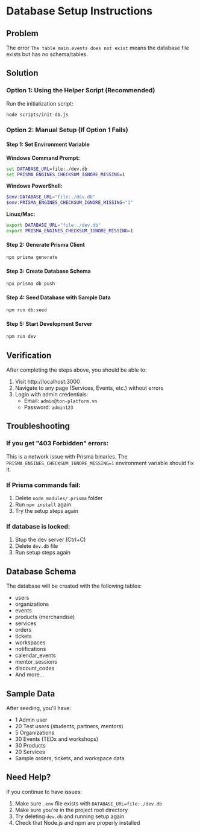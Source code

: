 # Database Setup Instructions

## Problem
The error `The table main.events does not exist` means the database file exists but has no schema/tables.

## Solution

### Option 1: Using the Helper Script (Recommended)

Run the initialization script:
```bash
node scripts/init-db.js
```

### Option 2: Manual Setup (If Option 1 Fails)

#### Step 1: Set Environment Variable

**Windows Command Prompt:**
```cmd
set DATABASE_URL=file:./dev.db
set PRISMA_ENGINES_CHECKSUM_IGNORE_MISSING=1
```

**Windows PowerShell:**
```powershell
$env:DATABASE_URL="file:./dev.db"
$env:PRISMA_ENGINES_CHECKSUM_IGNORE_MISSING="1"
```

**Linux/Mac:**
```bash
export DATABASE_URL="file:./dev.db"
export PRISMA_ENGINES_CHECKSUM_IGNORE_MISSING=1
```

#### Step 2: Generate Prisma Client
```bash
npx prisma generate
```

#### Step 3: Create Database Schema
```bash
npx prisma db push
```

#### Step 4: Seed Database with Sample Data
```bash
npm run db:seed
```

#### Step 5: Start Development Server
```bash
npm run dev
```

## Verification

After completing the steps above, you should be able to:
1. Visit http://localhost:3000
2. Navigate to any page (Services, Events, etc.) without errors
3. Login with admin credentials:
   - Email: `admin@ton-platform.vn`
   - Password: `admin123`

## Troubleshooting

### If you get "403 Forbidden" errors:
This is a network issue with Prisma binaries. The `PRISMA_ENGINES_CHECKSUM_IGNORE_MISSING=1` environment variable should fix it.

### If Prisma commands fail:
1. Delete `node_modules/.prisma` folder
2. Run `npm install` again
3. Try the setup steps again

### If database is locked:
1. Stop the dev server (Ctrl+C)
2. Delete `dev.db` file
3. Run setup steps again

## Database Schema

The database will be created with the following tables:
- users
- organizations
- events
- products (merchandise)
- services
- orders
- tickets
- workspaces
- notifications
- calendar_events
- mentor_sessions
- discount_codes
- And more...

## Sample Data

After seeding, you'll have:
- 1 Admin user
- 20 Test users (students, partners, mentors)
- 5 Organizations
- 30 Events (TEDx and workshops)
- 30 Products
- 20 Services
- Sample orders, tickets, and workspace data

## Need Help?

If you continue to have issues:
1. Make sure `.env` file exists with `DATABASE_URL=file:./dev.db`
2. Make sure you're in the project root directory
3. Try deleting `dev.db` and running setup again
4. Check that Node.js and npm are properly installed
